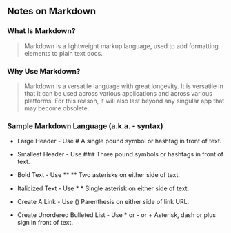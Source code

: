 ## Notes on Markdown
### What Is Markdown?

> Markdown is a lightweight markup language, used to add formatting elements to plain text docs.

### Why Use Markdown?

>Markdown is a versatile language with great longevity. It is versatile in that it can be used across various applications and across various platforms. For this reason, it will also last beyond any singular app that may become obsolete. 

### Sample Markdown Language \(a.k.a. - syntax\)
* Large Header \- Use \#  A single pound symbol or hashtag in front of text.
     
* Smallest Header \- Use \###  Three pound symbols or hashtags in front of text.
     
* Bold Text \- Use \** \**  Two asterisks on either side of text.
* Italicized Text \- Use \* \*  Single asterisk on either side of text.
* Create A Link \- Use \(\) Parenthesis on either side of link URL.
* Create Unordered Bulleted List \- Use \* or \- or \+ Asterisk, dash or plus sign in front of text.

